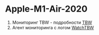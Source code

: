 # Apple-M1-Air-2020
1. Мониторинг TBW  - подробности [TBW](https://www.applelife.ru/threads/macbook-air-m1-2020-macbookair10-1.2945564/page-9#post-931268)
2. Агент мониторинга с логом [WatchTBW](https://www.applelife.ru/threads/macbook-air-m1-2020-macbookair10-1.2945564/page-10#post-931456)
